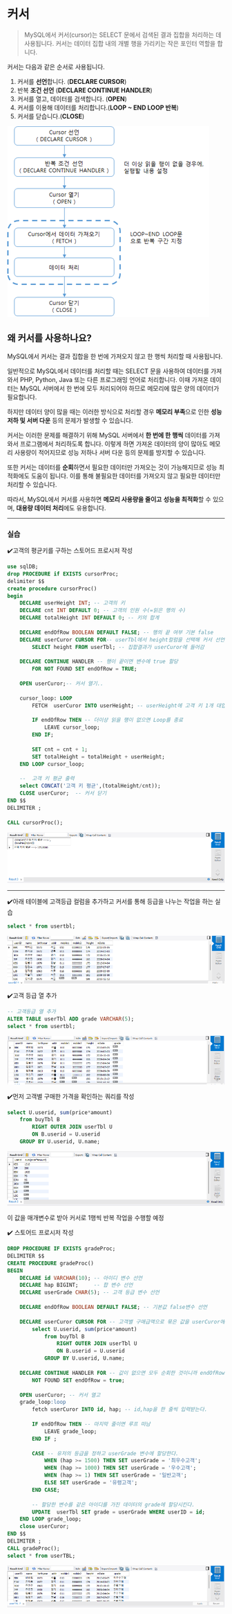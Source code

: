 # 커서

> MySQL에서 커서(cursor)는 SELECT 문에서 검색된 결과 집합을 처리하는 데 사용됩니다. 커서는 데이터 집합 내의 개별 행을 가리키는 작은 포인터 역할을 합니다.

커서는 다음과 같은 순서로 사용됩니다.

1. 커서를 **선언**합니다. (**DECLARE CURSOR**)
2. 반복 **조건 선언** (**DECLARE CONTINUE HANDLER**)
3. 커서를 열고, 데이터를 검색합니다. (**OPEN**)
4. 커서를 이용해 데이터를 처리합니다.(**LOOP ~ END LOOP 반복**)
5. 커서를 닫습니다.(**CLOSE**)



![커서도식화](%EC%BB%A4%EC%84%9C.assets/%EC%BB%A4%EC%84%9C%EB%8F%84%EC%8B%9D%ED%99%94.png)

## 왜 커서를 사용하나요?

MySQL에서 커서는 결과 집합을 한 번에 가져오지 않고 한 행씩 처리할 때 사용됩니다.

일반적으로 MySQL에서 데이터를 처리할 때는 SELECT 문을 사용하여 데이터를 가져와서 PHP, Python, Java 또는 다른 프로그래밍 언어로 처리합니다. 이때 가져온 데이터는 MySQL 서버에서 한 번에 모두 처리되어야 하므로 메모리에 많은 양의 데이터가 필요합니다.

하지만 데이터 양이 많을 때는 이러한 방식으로 처리할 경우 **메모리 부족**으로 인한 **성능 저하 및 서버 다운** 등의 문제가 발생할 수 있습니다.

커서는 이러한 문제를 해결하기 위해 MySQL 서버에서 **한 번에 한 행씩** 데이터를 가져와서 프로그램에서 처리하도록 합니다. 이렇게 하면 가져온 데이터의 양이 많아도 메모리 사용량이 적어지므로 성능 저하나 서버 다운 등의 문제를 방지할 수 있습니다.

또한 커서는 데이터를 **순회**하면서 필요한 데이터만 가져오는 것이 가능해지므로 성능 최적화에도 도움이 됩니다. 이를 통해 불필요한 데이터를 가져오지 않고 필요한 데이터만 처리할 수 있습니다.

따라서, MySQL에서 커서를 사용하면 **메모리 사용량을 줄이고** **성능을 최적화**할 수 있으며, **대용량 데이터 처리**에도 유용합니다.

---

### 실습

✔️고객의 평균키를 구하는 스토어드 프로시저 작성

```sql
use sqlDB;
drop PROCEDURE if EXISTS cursorProc;
delimiter $$
create procedure cursorProc()
begin
	DECLARE userHeight INT; -- 고객의 키
    DECLARE cnt INT DEFAULT 0; -- 고객의 인원 수(=읽은 행의 수)
    DECLARE totalHeight INT DEFAULT 0; -- 키의 합계
    
    DECLARE endOfRow BOOLEAN DEFAULT FALSE; -- 행의 끝 여부 기본 false
    DECLARE userCuror CURSOR FOR-- userTbl에서 height컬럼을 선택해 커서 선언
		SELECT height FROM userTbl; -- 집합결과가 userCuror에 들어감
	
    DECLARE CONTINUE HANDLER -- 행이 끝이면 변수에 true 할당
		FOR NOT FOUND SET endOfRow = TRUE;
        
	OPEN userCuror;-- 커서 열기..
    
    cursor_loop: LOOP
        FETCH  userCuror INTO userHeight; -- userHeight에 고객 키 1개 대입
        
		IF endOfRow THEN -- 더이상 읽을 행이 없으면 Loop를 종료
            LEAVE cursor_loop;
        END IF;
        
        SET cnt = cnt + 1;
        SET totalHeight = totalHeight + userHeight;        
    END LOOP cursor_loop;
    
    --  고객 키 평균 출력
    select CONCAT('고객 키 평균',(totalHeight/cnt));
	CLOSE userCuror;  -- 커서 닫기
END $$
DELIMITER ;

CALL cursorProc();
```

![image-20230309154810123](%EC%BB%A4%EC%84%9C.assets/image-20230309154810123.png)



---

✔️아래 테이블에 고객등급 컬럼을 추가하고 커서를 통해 등급을 나누는 작업을 하는 실습 

```sql
select * from usertbl;
```

![image-20230309155217977](%EC%BB%A4%EC%84%9C.assets/image-20230309155217977.png)



✔️고객 등급 열 추가 

```sql
-- 고객등급 열 추가
ALTER TABLE userTbl ADD grade VARCHAR(5);
select * from usertbl;
```

![image-20230309155949102](%EC%BB%A4%EC%84%9C.assets/image-20230309155949102.png)



✔️먼저 고객별 구매한 가격을 확인하는 쿼리를 작성

```sql
select U.userid, sum(price*amount)
	from buyTbl B
		RIGHT OUTER JOIN userTbl U 
        ON B.userid = U.userid
	GROUP BY U.userid, U.name;
```

![image-20230309155701107](%EC%BB%A4%EC%84%9C.assets/image-20230309155701107.png)

이 값을 매개변수로 받아 커서로 1행씩 반복 작업을 수행할 예정

✔️ 스토어드 프로시저 작성

```sql
DROP PROCEDURE IF EXISTS gradeProc;
DELIMITER $$
CREATE PROCEDURE gradeProc()
BEGIN
	DECLARE id VARCHAR(10); -- 아이디 변수 선언
    DECLARE hap BIGINT;  	-- 합 변수 선언
    DECLARE userGrade CHAR(5); -- 고객 등급 변수 선언
    
    DECLARE endOfRow BOOLEAN DEFAULT FALSE; -- 기본값 false변수 선언
    
    DECLARE userCuror CURSOR FOR -- 고객별 구매급액으로 묶은 값을 userCuror에 할당
		select U.userid, sum(price*amount)
			from buyTbl B
				RIGHT OUTER JOIN userTbl U 
				ON B.userid = U.userid
			GROUP BY U.userid, U.name;
            
	DECLARE CONTINUE HANDLER FOR -- 값이 없으면 모두 순회한 것이니까 endOfRow = true
		NOT FOUND SET endOfRow = true;
        
	OPEN userCuror; -- 커서 열고
    grade_loop:loop
		fetch userCuror INTO id, hap; -- id,hap을 한 줄씩 입력받는다.
       
		IF endOfRow THEN -- 마지막 줄이면 루프 떠남
			LEAVE grade_loop;
		END IF ;
        
        CASE -- 유저의 등급을 정하고 userGrade 변수에 할당한다.
			WHEN (hap >= 1500) THEN SET userGrade = '최우수고객';
            WHEN (hap >= 1000) THEN SET userGrade = '우수고객';
            WHEN (hap >= 1) THEN SET userGrade = '일반고객';
            ELSE SET userGrade = '유령고객';
		END CASE;
        
        -- 할당한 변수를 같은 아이디를 가진 데이터의 grade에 할당시킨다.
        UPDATE	userTbl SET grade = userGrade WHERE userID = id;
	END LOOP grade_loop;
    close userCuror;
END $$
DELIMITER ; 
CALL gradeProc();
select * from userTBL;
```

![image-20230309161606680](%EC%BB%A4%EC%84%9C.assets/image-20230309161606680.png)



